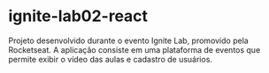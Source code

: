 # ignite-lab02-react
Projeto desenvolvido durante o evento Ignite Lab, promovido pela Rocketseat. A aplicação consiste em uma plataforma de eventos que permite exibir o vídeo das aulas e cadastro de usuários.  
